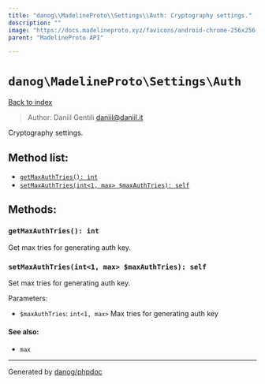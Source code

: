```yaml
---
title: "danog\\MadelineProto\\Settings\\Auth: Cryptography settings."
description: ""
image: "https://docs.madelineproto.xyz/favicons/android-chrome-256x256.png"
parent: "MadelineProto API"

---
```

# `danog\MadelineProto\Settings\Auth`
[Back to index](../../../index.html)

> Author: Daniil Gentili <daniil@daniil.it>  
  

Cryptography settings.  




## Method list:
* [`getMaxAuthTries(): int`](#getMaxAuthTries)
* [`setMaxAuthTries(int<1, max> $maxAuthTries): self`](#setMaxAuthTries)

## Methods:
### <a name="getMaxAuthTries"></a> `getMaxAuthTries(): int`

Get max tries for generating auth key.



### <a name="setMaxAuthTries"></a> `setMaxAuthTries(int<1, max> $maxAuthTries): self`

Set max tries for generating auth key.


Parameters:

* `$maxAuthTries`: `int<1, max>` Max tries for generating auth key  


#### See also: 
* `max`




---
Generated by [danog/phpdoc](https://phpdoc.daniil.it)
